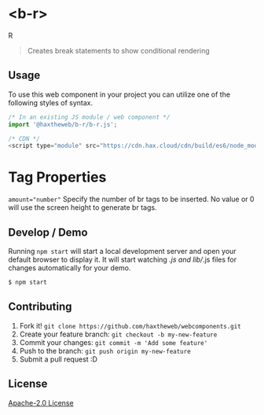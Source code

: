 # &lt;b-r&gt;

R
> Creates break statements to show conditional rendering

## Usage
To use this web component in your project you can utilize one of the following styles of syntax.

```js
/* In an existing JS module / web component */
import '@haxtheweb/b-r/b-r.js';

/* CDN */
<script type="module" src="https://cdn.hax.cloud/cdn/build/es6/node_modules/@haxtheweb/b-r/b-r.js"></script>
```
# Tag Properties
`amount="number"` Specify the number of br tags to be inserted. No value or 0 will use the screen height to generate br tags.

## Develop / Demo
Running `npm start` will start a local development server and open your default browser to display it. It will start watching *.js and lib/*.js files for changes automatically for your demo.
```bash
$ npm start
```


## Contributing

1. Fork it! `git clone https://github.com/haxtheweb/webcomponents.git`
2. Create your feature branch: `git checkout -b my-new-feature`
3. Commit your changes: `git commit -m 'Add some feature'`
4. Push to the branch: `git push origin my-new-feature`
5. Submit a pull request :D


## License
[Apache-2.0 License](http://opensource.org/licenses/Apache-2.0)